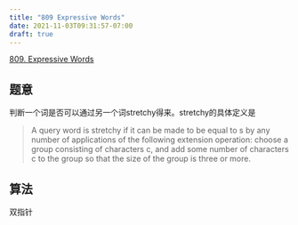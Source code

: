 ```yaml
---
title: "809 Expressive Words"
date: 2021-11-03T09:31:57-07:00
draft: true
---
```


<!--more-->
[809. Expressive Words](https://leetcode.com/problems/expressive-words/)
## 题意
判断一个词是否可以通过另一个词stretchy得来。stretchy的具体定义是
>A query word is stretchy if it can be made to be equal to s by any number of applications of the following extension operation: choose a group consisting of characters c, and add some number of characters c to the group so that the size of the group is three or more.
## 算法
双指针
